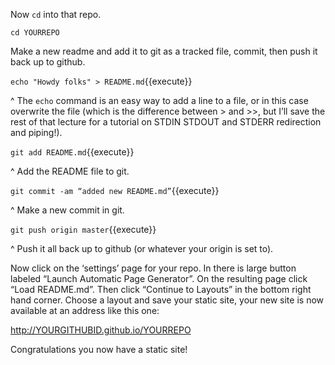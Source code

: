 Now `cd` into that repo.

```
cd YOURREPO
```

Make a new readme and add it to git as a tracked file, commit, then push it back up to github.

`echo "Howdy folks" > README.md`{{execute}}

^ The `echo` command is an easy way to add a line to a file, or in this case overwrite the file (which is the difference between > and >>, but I’ll save the rest of that lecture for a tutorial on STDIN STDOUT and STDERR redirection and piping!).

`git add README.md`{{execute}}

^ Add the README file to git.

`git commit -am “added new README.md”`{{execute}}

^ Make a new commit in git.

`git push origin master`{{execute}}

^ Push it all back up to github (or whatever your origin is set to).

Now click on the ‘settings’ page for your repo.
In there is large button labeled “Launch Automatic Page Generator”.
On the resulting page click “Load README.md”.
Then click “Continue to Layouts” in the bottom right hand corner.
Choose a layout and save your static site, your new site is now available at an address like this one:

http://YOURGITHUBID.github.io/YOURREPO

Congratulations you now have a static site!
